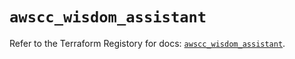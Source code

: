 # `awscc_wisdom_assistant`

Refer to the Terraform Registory for docs: [`awscc_wisdom_assistant`](https://registry.terraform.io/providers/hashicorp/awscc/0.70.0/docs/resources/wisdom_assistant).
